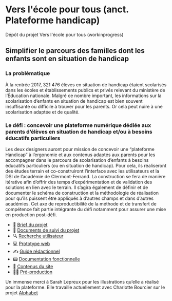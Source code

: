 # Vers l'école pour tous (anct. Plateforme handicap)
Dépôt du projet Vers l'école pour tous (workinprogress)

## Simplifier le parcours des familles dont les enfants sont en situation de handicap

### La problématique
À la rentrée 2017, 321 476 élèves en situation de handicap étaient scolarisés dans les écoles et établissements publics et privés relevant du ministère de l’Éducation nationale. Malgré ce nombre important, les informations sur la scolarisation d’enfants en situation de handicap est bien souvent insuffisante ou difficile à trouver pour les parents. Or cela peut nuire à une scolarisation adaptée et de qualité.

### Le défi : concevoir une plateforme numérique dédiée aux parents d’élèves en situation de handicap et/ou à besoins éducatifs particuliers
Les deux designers auront pour mission de concevoir une “plateforme Handicap” à l’ergonomie et aux contenus adaptés aux parents pour les accompagner dans le parcours de scolarisation d’enfants à besoins éducatifs particuliers (ou en situation de handicap). Pour cela, ils réaliseront des études terrain et co-construiront l’interface avec les utilisateurs et la DSI de l’académie de Clermont-Ferrand. La construction se fera de manière itérative afin d’offrir des temps d’expérimentation et de validation des solutions en lien avec le terrain. Il s’agira également de définir et de documenter le schéma de construction et la méthodologie de réalisation pour qu’ils puissent être appliqués à d’autres champs et dans d’autres académies. Cet axe de reproductibilité de la méthode et de transfert de compétence fait partie intégrante du défi notamment pour assurer une mise en production post-défi.

- 🎯 [Brief du projet](https://github.com/entrepreneur-interet-general/verslecolepourtous/blob/master/Brief_projet.md)
- 📌 [Documents de suivi du projet](https://github.com/entrepreneur-interet-general/verslecolepourtous/tree/master/suivi)
- 🔍 [Recherche utilisateur](https://github.com/entrepreneur-interet-general/verslecolepourtous/tree/master/Recherche)
- 💻 [Prototype web](https://www.figma.com/file/3A58YNHArkluN5vdh1Ir1e/Iteration-VIII?node-id=480%3A3426)
- ✍️ [Guide rédactionnel](https://github.com/entrepreneur-interet-general/verslecolepourtous/blob/master/Guide_redactionnel.md)
- 📟 [Documentation fonctionnelle](https://github.com/entrepreneur-interet-general/verslecolepourtous/blob/master/Documentation_fonctionnelle.md)
- 📝 [Contenus du site](https://github.com/entrepreneur-interet-general/verslecolepourtous/tree/master/Contenus)
- 👨‍💻 [Pré-production](https://portail.ac-clermont.fr/ecole-inclusive-re/)

Un immense merci à Sarah Lepreux pour les illustrations qu’elle a réalisé pour la plateforme. Elle travaille actuellement avec Charlotte Bourcier sur le projet [Alphabet](https://entrepreneur-interet-general.etalab.gouv.fr/defis/2019/alphabet.html)
